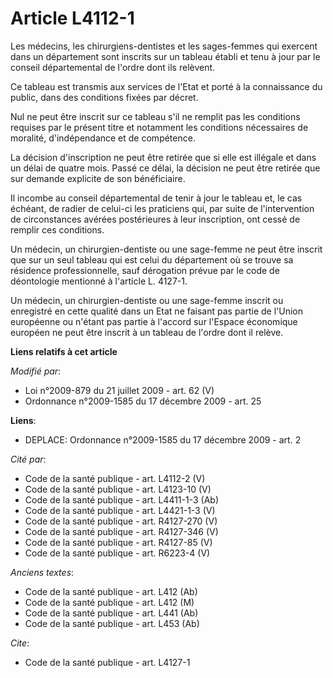 # Article L4112-1

Les médecins, les chirurgiens-dentistes et les sages-femmes qui exercent dans un département sont inscrits sur un tableau
établi et tenu à jour par le conseil départemental de l'ordre dont ils relèvent. 

Ce tableau est transmis aux services de l'Etat et porté à la connaissance du public, dans des conditions fixées par décret. 

Nul ne peut être inscrit sur ce tableau s'il ne remplit pas les conditions requises par le présent titre et notamment les
conditions nécessaires de moralité, d'indépendance et de compétence. 

La décision d'inscription ne peut être retirée que si elle est illégale et dans un délai de quatre mois. Passé ce délai, la
décision ne peut être retirée que sur demande explicite de son bénéficiaire. 

Il incombe au conseil départemental de tenir à jour le tableau et, le cas échéant, de radier de celui-ci les praticiens qui,
par suite de l'intervention de circonstances avérées postérieures à leur inscription, ont cessé de remplir ces conditions. 

Un médecin, un chirurgien-dentiste ou une sage-femme ne peut être inscrit que sur un seul tableau qui est celui du
département où se trouve sa résidence professionnelle, sauf dérogation prévue par le code de déontologie mentionné à
l'article L. 4127-1. 

Un médecin, un chirurgien-dentiste ou une sage-femme inscrit ou enregistré en cette qualité dans un Etat ne faisant pas
partie de l'Union européenne ou n'étant pas partie à l'accord sur l'Espace économique européen ne peut être inscrit à un
tableau de l'ordre dont il relève.

**Liens relatifs à cet article**

_Modifié par_:

  - Loi n°2009-879 du 21 juillet 2009 - art. 62 (V)
  - Ordonnance n°2009-1585 du 17 décembre 2009 - art. 25

**Liens**:

  - DEPLACE: Ordonnance n°2009-1585 du 17 décembre 2009 - art. 2

_Cité par_:

  - Code de la santé publique - art. L4112-2 (V)
  - Code de la santé publique - art. L4123-10 (V)
  - Code de la santé publique - art. L4411-1-3 (Ab)
  - Code de la santé publique - art. L4421-1-3 (V)
  - Code de la santé publique - art. R4127-270 (V)
  - Code de la santé publique - art. R4127-346 (V)
  - Code de la santé publique - art. R4127-85 (V)
  - Code de la santé publique - art. R6223-4 (V)

_Anciens textes_:

  - Code de la santé publique - art. L412 (Ab)
  - Code de la santé publique - art. L412 (M)
  - Code de la santé publique - art. L441 (Ab)
  - Code de la santé publique - art. L453 (Ab)

_Cite_:

  - Code de la santé publique - art. L4127-1
